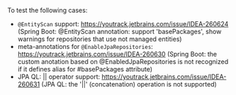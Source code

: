 To test the following cases:
 - ```@EntityScan``` support: https://youtrack.jetbrains.com/issue/IDEA-260624 
   (Spring Boot: @EntityScan annotation: support  'basePackages', show warnings for repositories that use not managed entities)
 - meta-annotations for ```@EnableJpaRepositories```: https://youtrack.jetbrains.com/issue/IDEA-260630 
   (Spring Boot: the custom anotation based on @EnabledJpaRepositories is not recognized if it defines alias for #basePackages attribute)
 - JPA QL: || operator support: https://youtrack.jetbrains.com/issue/IDEA-260631
   (JPA QL: the '||' (concatenation) operation is not supported)